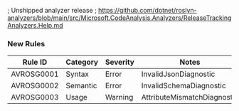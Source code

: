 ﻿; Unshipped analyzer release
; https://github.com/dotnet/roslyn-analyzers/blob/main/src/Microsoft.CodeAnalysis.Analyzers/ReleaseTrackingAnalyzers.Help.md

### New Rules

Rule ID | Category | Severity | Notes
--------|----------|----------|-------
AVROSG0001 | Syntax | Error | InvalidJsonDiagnostic
AVROSG0002 | Semantic | Error | InvalidSchemaDiagnostic
AVROSG0003 | Usage | Warning | AttributeMismatchDiagnostic
